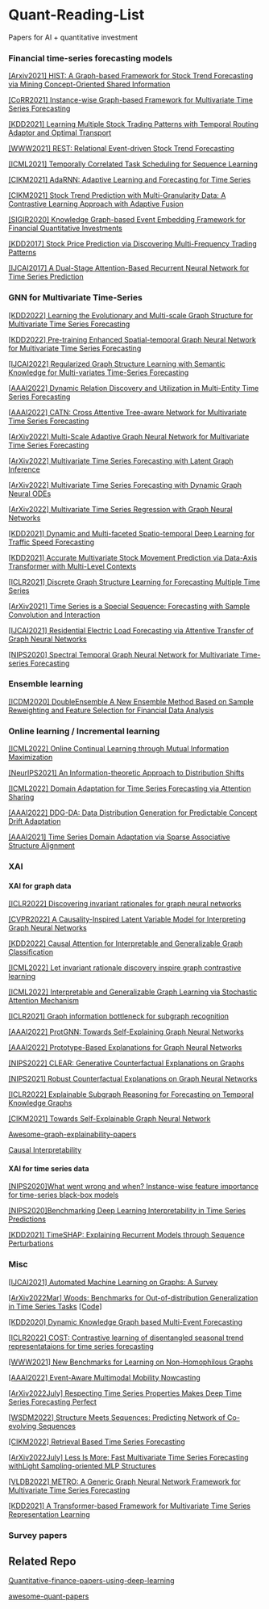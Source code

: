 # Quant-Reading-List
Papers for AI + quantitative investment


### Financial time-series forecasting models

[[Arxiv2021] HIST: A Graph-based Framework for Stock Trend Forecasting via Mining Concept-Oriented Shared Information](
https://arxiv.org/pdf/2110.13716.pdf)

[[CoRR2021] Instance-wise Graph-based Framework for Multivariate Time Series Forecasting](https://github.com/Wentao-Xu/IGMTF)

[[KDD2021] Learning Multiple Stock Trading Patterns with Temporal Routing Adaptor and Optimal Transport](https://arxiv.org/pdf/2106.12950.pdf)

[[WWW2021] REST: Relational Event-driven Stock Trend Forecasting](https://arxiv.org/abs/2102.07372#:~:text=Stock%20trend%20forecasting%2C%20aiming%20at,profits%20from%20the%20stock%20market.)

[[ICML2021] Temporally Correlated Task Scheduling for Sequence Learning](http://proceedings.mlr.press/v139/wu21e/wu21e.pdf)

[[CIKM2021] AdaRNN: Adaptive Learning and Forecasting for Time Series](https://dl.acm.org/doi/pdf/10.1145/3459637.3482315)

[[CIKM2021] Stock Trend Prediction with Multi-Granularity Data: A Contrastive Learning Approach with Adaptive Fusion](https://dl.acm.org/doi/abs/10.1145/3459637.3482483)

[[SIGIR2020] Knowledge Graph-based Event Embedding Framework for Financial Quantitative Investments](https://dl.acm.org/doi/10.1145/3397271.3401427)

[[KDD2017] Stock Price Prediction via Discovering Multi-Frequency Trading Patterns](https://www.eecs.ucf.edu/~gqi/publications/kdd2017_stock.pdf)

[[IJCAI2017] A Dual-Stage Attention-Based Recurrent Neural Network for Time Series Prediction](https://www.ijcai.org/Proceedings/2017/0366.pdf)


### GNN for Multivariate Time-Series

[[KDD2022] Learning the Evolutionary and Multi-scale Graph Structure for Multivariate Time Series Forecasting](https://dl.acm.org/doi/pdf/10.1145/3534678.3539274)

[[KDD2022] Pre-training Enhanced Spatial-temporal Graph Neural Network for Multivariate Time Series Forecasting](https://dl.acm.org/doi/pdf/10.1145/3534678.3539396)

[[IJCAI2022] Regularized Graph Structure Learning with Semantic Knowledge for Multi-variates Time-Series Forecasting](https://arxiv.org/pdf/2210.06126.pdf)

[[AAAI2022] Dynamic Relation Discovery and Utilization in Multi-Entity Time Series Forecasting](https://arxiv.org/abs/2202.10586)

[[AAAI2022] CATN: Cross Attentive Tree-aware Network for Multivariate Time Series Forecasting](https://www.aaai.org/AAAI22Papers/AAAI-7403.HeH.pdf)

[[ArXiv2022] Multi-Scale Adaptive Graph Neural Network for Multivariate Time Series Forecasting](https://arxiv.org/pdf/2201.04828.pdf)

[[ArXiv2022] Multivariate Time Series Forecasting with Latent Graph Inference](https://arxiv.org/pdf/2203.03423.pdf)

[[ArXiv2022] Multivariate Time Series Forecasting with Dynamic Graph Neural ODEs](https://arxiv.org/pdf/2202.08408.pdf)

[[ArXiv2022] Multivariate Time Series Regression with Graph Neural Networks](https://arxiv.org/pdf/2201.00818.pdf)

[[KDD2021] Dynamic and Multi-faceted Spatio-temporal Deep Learning for Traffic Speed Forecasting](https://dl.acm.org/pdf/10.1145/3447548.3467275)

[[KDD2021] Accurate Multivariate Stock Movement Prediction via Data-Axis Transformer with Multi-Level Contexts](https://dl.acm.org/doi/pdf/10.1145/3447548.3467297)

[[ICLR2021] Discrete Graph Structure Learning for Forecasting Multiple Time Series](https://arxiv.org/pdf/2101.06861.pdf)

[[ArXiv2021] Time Series is a Special Sequence: Forecasting with Sample Convolution and Interaction](https://arxiv.org/pdf/2106.09305.pdf)

[[IJCAI2021] Residential Electric Load Forecasting via Attentive Transfer of Graph Neural Networks](https://www.ijcai.org/proceedings/2021/0374.pdf)

[[NIPS2020] Spectral Temporal Graph Neural Network for Multivariate Time-series Forecasting](https://nips.cc/virtual/2020/public/poster_cdf6581cb7aca4b7e19ef136c6e601a5.html)


### Ensemble learning
[[ICDM2020] DoubleEnsemble A New Ensemble Method Based on Sample Reweighting and Feature Selection for Financial Data Analysis](https://ieeexplore.ieee.org/abstract/document/9338413/)



### Online learning / Incremental learning

[[ICML2022] Online Continual Learning through Mutual Information Maximization](https://proceedings.mlr.press/v162/guo22g/guo22g.pdf)

[[NeurIPS2021] An Information-theoretic Approach to Distribution Shifts](https://proceedings.neurips.cc/paper/2021/file/93661c10ed346f9692f4d512319799b3-Paper.pdf)

[[ICML2022] Domain Adaptation for Time Series Forecasting via Attention Sharing](https://arxiv.org/abs/2102.06828)

[[AAAI2022] DDG-DA: Data Distribution Generation for Predictable Concept Drift Adaptation](https://www.aaai.org/AAAI22Papers/AAAI-10902.WendiL.pdf)

[[AAAI2021] Time Series Domain Adaptation via Sparse Associative Structure Alignment](https://ojs.aaai.org/index.php/AAAI/article/view/16846/16653)


### XAI
#### XAI for graph data
[[ICLR2022] Discovering invariant rationales for graph neural networks](https://arxiv.org/pdf/2201.12872)

[[CVPR2022] A Causality-Inspired Latent Variable Model for Interpreting Graph Neural Networks](https://openaccess.thecvf.com/content/CVPR2022/papers/Lin_OrphicX_A_Causality-Inspired_Latent_Variable_Model_for_Interpreting_Graph_Neural_CVPR_2022_paper.pdf)

[[KDD2022] Causal Attention for Interpretable and Generalizable Graph Classification](https://dl.acm.org/doi/abs/10.1145/3534678.3539366)

[[ICML2022] Let invariant rationale discovery inspire graph contrastive learning](https://proceedings.mlr.press/v162/li22v/li22v.pdf)

[[ICML2022] Interpretable and Generalizable Graph Learning via Stochastic Attention Mechanism](https://proceedings.mlr.press/v162/miao22a/miao22a.pdf)

[[ICLR2021] Graph information bottleneck for subgraph recognition](https://arxiv.org/pdf/2010.05563)

[[AAAI2022] ProtGNN: Towards Self-Explaining Graph Neural Networks](https://ojs.aaai.org/index.php/AAAI/article/download/20898/20657)

[[AAAI2022] Prototype-Based Explanations for Graph Neural Networks](https://www.aaai.org/AAAI22Papers/SA-00396-ShinY.pdf)

[[NIPS2022] CLEAR: Generative Counterfactual Explanations on Graphs](https://arxiv.org/pdf/2210.08443)

[[NIPS2021] Robust Counterfactual Explanations on Graph Neural Networks](https://proceedings.neurips.cc/paper/2021/file/2c8c3a57383c63caef6724343eb62257-Paper.pdf)

[[ICLR2022] Explainable Subgraph Reasoning for Forecasting on Temporal Knowledge Graphs](https://openreview.net/pdf?id=pGIHq1m7PU)

[[CIKM2021] Towards Self-Explainable Graph Neural Network](https://arxiv.org/pdf/2108.12055)

[Awesome-graph-explainability-papers](https://github.com/flyingdoog/awesome-graph-explainability-papers)

[Causal Interpretability](https://github.com/fulifeng/Causal_Reading_Group#causal-interpretability)

#### XAI for time series data

[[NIPS2020]What went wrong and when? Instance-wise feature importance for time-series black-box models](https://proceedings.neurips.cc/paper/2020/file/08fa43588c2571ade19bc0fa5936e028-Paper.pdf)

[[NIPS2020]Benchmarking Deep Learning Interpretability in Time Series Predictions](https://proceedings.neurips.cc/paper/2020/file/47a3893cc405396a5c30d91320572d6d-Paper.pdf)

[[KDD2021] TimeSHAP: Explaining Recurrent Models through Sequence Perturbations](https://dl.acm.org/doi/pdf/10.1145/3447548.3467166)


### Misc

[[IJCAI2021] Automated Machine Learning on Graphs: A Survey](https://arxiv.org/pdf/2103.00742.pdf)

[[ArXiv2022Mar] Woods: Benchmarks for Out-of-distribution Generalization in Time Series Tasks](https://arxiv.org/pdf/2203.09978.pdf) [[Code]](https://woods-benchmarks.github.io/)

[[KDD2020] Dynamic Knowledge Graph based Multi-Event Forecasting](https://dl.acm.org/doi/10.1145/3394486.3403209)

[[ICLR2022] COST: Contrastive learning of disentangled seasonal trend representataions for time series forecasting](https://arxiv.org/pdf/2202.01575.pdf)

[[WWW2021] New Benchmarks for Learning on Non-Homophilous Graphs](https://arxiv.org/pdf/2104.01404.pdf)

[[AAAI2022] Event-Aware Multimodal Mobility Nowcasting](https://ojs.aaai.org/index.php/AAAI/article/download/20342/20101)

[[ArXiv2022July] Respecting Time Series Properties Makes Deep Time Series Forecasting Perfect](https://arxiv.org/pdf/2207.10941.pdf)

[[WSDM2022] Structure Meets Sequences: Predicting Network of Co-evolving Sequences](https://dl.acm.org/doi/pdf/10.1145/3488560.3498411)

[[CIKM2022] Retrieval Based Time Series Forecasting](https://arxiv.org/pdf/2209.13525.pdf)

[[ArXiv2022July] Less Is More: Fast Multivariate Time Series Forecasting withLight Sampling-oriented MLP Structures](https://arxiv.org/pdf/2207.01186.pdf)

[[VLDB2022] METRO: A Generic Graph Neural Network Framework for Multivariate Time Series Forecasting](https://zheng-kai.com/paper/vldb_2022_cui.pdf)

[[KDD2021] A Transformer-based Framework for Multivariate Time Series Representation Learning](https://dl.acm.org/doi/pdf/10.1145/3447548.3467401)


### Survey papers



## Related Repo
[Quantitative-finance-papers-using-deep-learning](https://github.com/Leefinance/Quantitative-finance-papers-using-deep-learning)

[awesome-quant-papers](https://github.com/zhanghaitao1/awesome-quant-papers)
